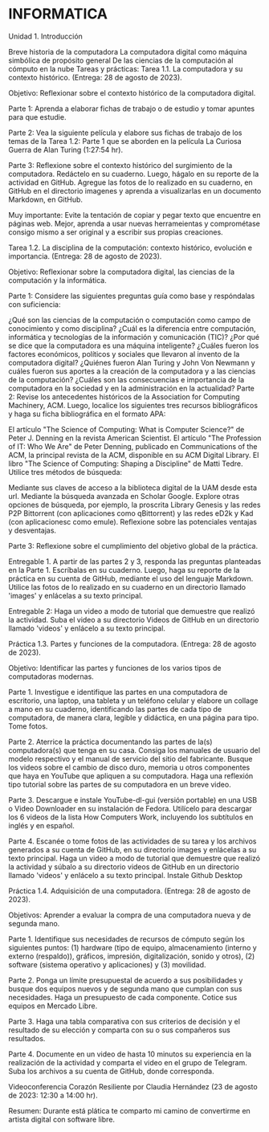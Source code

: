 # INFORMATICA
Unidad 1. Introducción

Breve historia de la computadora 
La computadora digital como máquina simbólica de propósito general
De las ciencias de la computación al cómputo en la nube
Tareas y prácticas:
Tarea 1.1. La computadora y su contexto histórico. (Entrega: 28 de agosto de 2023).

Objetivo: Reflexionar sobre el contexto histórico de la computadora digital.

Parte 1: Aprenda a elaborar fichas de trabajo o de estudio y tomar apuntes para que estudie.

Parte 2: Vea la siguiente película y elabore sus fichas de trabajo de los temas de la Tarea 1.2: Parte 1 que se aborden en la película La Curiosa Guerra de Alan Turing (1:27:54 hr).

Parte 3: Reflexione sobre el contexto histórico del surgimiento de la computadora. Redáctelo en su cuaderno. Luego, hágalo en su reporte de la actividad en GitHub. Agregue las fotos de lo realizado en su cuaderno, en GitHub en el directorio imagenes y aprenda a visualizarlas en un documento Markdown, en GitHub.

Muy importante: Evite la tentación de copiar y pegar texto que encuentre en páginas web. Mejor, aprenda a usar nuevas herrameientas y comprométase consigo mismo a ser original y a escribir sus propias creaciones.

Tarea 1.2. La disciplina de la computación: contexto histórico, evolución e importancia. (Entrega: 28 de agosto de 2023).

Objetivo: Reflexionar sobre la computadora digital, las ciencias de la computación y la informática.

Parte 1: Considere las siguientes preguntas guía como base y respóndalas con suficiencia:

¿Qué son las ciencias de la computación o computación como campo de conocimiento y como disciplina?
¿Cuál es la diferencia entre computación, informática y tecnologías de la información y comunicación (TIC)?
¿Por qué se dice que la computadora es una máquina inteligente?
¿Cuáles fueron los factores económicos, políticos y sociales que llevaron al invento de la computadora digital?
¿Quiénes fueron Alan Turing y John Von Newmann y cuáles fueron sus aportes a la creación de la computadora y a las ciencias de la computación?
¿Cuáles son las consecuencias e importancia de la computadora en la sociedad y en la administración en la actualidad?
Parte 2: Revise los antecedentes históricos de la Association for Computing Machinery, ACM. Luego, localice los siguientes tres recursos bibliográficos y haga su ficha bibliográfica en el formato APA:

El artículo "The Science of Computing: What is Computer Science?" de Peter J. Denning en la revista American Scientist.
El artículo "The Profession of IT: Who We Are" de Peter Denning, publicado en Communications of the ACM, la principal revista de la ACM, disponible en su ACM Digital Library.
El libro "The Science of Computing: Shaping a Discipline" de Matti Tedre.
Utilice tres métodos de búsqueda:

Mediante sus claves de acceso a la biblioteca digital de la UAM desde esta url.
Mediante la búsqueda avanzada en Scholar Google.
Explore otras opciones de búsqueda, por ejemplo, la proscrita Library Genesis y las redes P2P Bittorrent (con aplicaciones como qBittorrent) y las redes eD2k y Kad (con aplicacionesc como emule).
Reflexione sobre las potenciales ventajas y desventajas.

Parte 3: Reflexione sobre el cumplimiento del objetivo global de la práctica.

Entregable 1. A partir de las partes 2 y 3, responda las preguntas planteadas en la Parte 1. Escríbalas en su cuaderno. Luego, haga su reporte de la práctica en su cuenta de GitHub, mediante el uso del lenguaje Markdown. Utilice las fotos de lo realizado en su cuaderno en un directorio llamado 'images' y enlácelas a su texto principal.

Entregable 2: Haga un video a modo de tutorial que demuestre que realizó la actividad. Suba el video a su directorio Videos de GitHub en un directorio llamado 'videos' y enlácelo a su texto principal.

Práctica 1.3. Partes y funciones de la computadora. (Entrega: 28 de agosto de 2023).

Objetivo: Identificar las partes y funciones de los varios tipos de computadoras modernas.

Parte 1. Investigue e identifique las partes en una computadora de escritorio, una laptop, una tableta y un teléfono celular y elabore un collage a mano en su cuaderno, identificando las partes de cada tipo de computadora, de manera clara, legible y didáctica, en una página para tipo. Tome fotos.

Parte 2. Aterrice la práctica documentando las partes de la(s) computadora(s) que tenga en su casa. Consiga los manuales de usuario del modelo respectivo y el manual de servicio del sitio del fabricante. Busque los videos sobre el cambio de disco duro, memoria u otros componentes que haya en YouTube que apliquen a su computadora. Haga una reflexión tipo tutorial sobre las partes de su computadora en un breve video.

Parte 3. Descargue e instale YouTube-dl-gui (versión portable) en una USB o Video Downloader en su instalación de Fedora. Utilícelo para descargar los 6 videos de la lista How Computers Work, incluyendo los subtítulos en inglés y en español.

Parte 4. Escanée o tome fotos de las actividades de su tarea y los archivos generados a su cuenta de GitHub, en su directorio images y enlácelas a su texto principal. Haga un video a modo de tutorial que demuestre que realizó la actividad y súbalo a su directorio videos de GitHub en un directorio llamado 'videos' y enlácelo a su texto principal. Instale Github Desktop

Práctica 1.4. Adquisición de una computadora. (Entrega: 28 de agosto de 2023). 

Objetivos: Aprender a evaluar la compra de una computadora nueva y de segunda mano.

Parte 1. Identifique sus necesidades de recursos de cómputo según los siguientes puntos: (1) hardware (tipo de equipo, almacenamiento (interno y externo (respaldo)), gráficos, impresión, digitalización, sonido y otros), (2) software (sistema operativo y aplicaciones) y (3) movilidad.

Parte 2. Ponga un límite presupuestal de acuerdo a sus posibilidades y busque dos equipos nuevos y de segunda mano que cumplan con sus necesidades. Haga un presupuesto de cada componente. Cotice sus equipos en Mercado Libre.

Parte 3. Haga una tabla comparativa con sus criterios de decisión y el resultado de su elección y comparta con su o sus compañeros sus resultados.

Parte 4. Documente en un video de hasta 10 minutos su experiencia en la realización de la actividad y comparta el video en el grupo de Telegram. Suba los archivos a su cuenta de GitHub, donde corresponda.

Videoconferencia Corazón Resiliente por Claudia Hernández (23 de agosto de 2023: 12:30 a 14:00 hr).

Resumen: Durante está plática te comparto mi camino de convertirme en artista digital con software libre.
